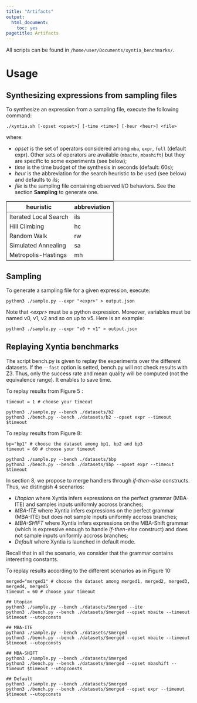 ```yaml
---
title: "Artifacts"
output:
  html_document:
    toc: yes
pagetitle: Artifacts
---
```


All scripts can be found in `/home/user/Documents/xyntia_benchmarks/`.

# Usage

## Synthesizing expressions from sampling files

To synthesize an expression from a sampling file, execute the following command:

```{#mycode .bash .numberLines}
./xyntia.sh [-opset <opset>] [-time <time>] [-heur <heur>] <file>
```

where:

* *opset* is the set of operators considered among `mba`, `expr`, `full` (default expr). Other sets of operators are available (`mbaite`, `mbashift`) but they are specific to some experiments (see below);
* *time* is the time budget of the synthesis in seconds (default: 60s);
* *heur* is the abbreviation for the search heuristic to be used (see below) and defaults to *ils*;
* *file* is the sampling file containing observed I/O behaviors. See the section **Sampling** to generate one.

<table border="2" cellspacing="0" cellpadding="6" rules="groups" frame="hsides">


<colgroup>
<col  class="org-left" />

<col  class="org-left" />
</colgroup>
<thead>
<tr>
<th scope="col" class="org-left">heuristic</th>
<th scope="col" class="org-left">abbreviation</th>
</tr>
</thead>

<tbody>
<tr>
<td class="org-left">Iterated Local Search</td>
<td class="org-left">ils</td>
</tr>


<tr>
<td class="org-left">Hill Climbing</td>
<td class="org-left">hc</td>
</tr>


<tr>
<td class="org-left">Random Walk</td>
<td class="org-left">rw</td>
</tr>


<tr>
<td class="org-left">Simulated Annealing</td>
<td class="org-left">sa</td>
</tr>


<tr>
<td class="org-left">Metropolis-Hastings</td>
<td class="org-left">mh</td>
</tr>
</tbody>
</table>




## Sampling

To generate a sampling file for a given expression, execute:
```{#mycode .bash .numberLines}
python3 ./sample.py --expr "<expr>" > output.json
```
Note that *\<expr\>* must be a python expression. Moreover, variables must be named v0, v1, v2 and so on up to v5. Here is an example:

```{#mycode .bash .numberLines}
python3 ./sample.py --expr "v0 + v1" > output.json
```


## Replaying Xyntia benchmarks

The script bench.py is given to replay the experiments over the different datasets. If the `--fast` option is setted, bench.py will not check results with Z3. Thus, only the success rate and mean quality will be computed (not the equivalence range). It enables to save time.

To replay results from Figure 5 : 

```{#mycode .bash .numberLines}
timeout = 1 # choose your timeout

python3 ./sample.py --bench ./datasets/b2
python3 ./bench.py --bench ./datasets/b2 --opset expr --timeout $timeout
```

To replay results from Figure 8:

```{#mycode .bash .numberLines}
bp="bp1" # choose the dataset among bp1, bp2 and bp3
timeout = 60 # choose your timeout

python3 ./sample.py --bench ./datasets/$bp
python3 ./bench.py --bench ./datasets/$bp --opset expr --timeout $timeout
```

In section 8, we propose to merge handlers through *if-then-else* constructs. Thus, we distingish 4 scenarios:

* *Utopian* where Xyntia infers expressions on the perfect grammar (MBA-ITE) and samples inputs uniformly accross branches;
* *MBA-ITE* where Xyntia infers expressions on the perfect grammar (MBA-ITE) but does not sample inputs uniformly accross branches;
* *MBA-SHIFT* where Xyntia infers expressions on the MBA-Shift grammar (which is expressive enough to handle *if-then-else* construct) and does not sample inputs uniformly accross branches;
* *Default* where Xyntia is launched in default mode.

Recall that in all the scenario, we consider that the grammar contains interesting constants.

To replay results according to the different scenarios as in Figure 10:

```{#mycode .bash .numberLines}
merged="merged1" # choose the dataset among merged1, merged2, merged3, merged4, merged5
timeout = 60 # choose your timeout

## Utopian
python3 ./sample.py --bench ./datasets/$merged --ite
python3 ./bench.py --bench ./datasets/$merged --opset mbaite --timeout $timeout --utopconsts

## MBA-ITE
python3 ./sample.py --bench ./datasets/$merged
python3 ./bench.py --bench ./datasets/$merged --opset mbaite --timeout $timeout --utopconsts

## MBA-SHIFT
python3 ./sample.py --bench ./datasets/$merged
python3 ./bench.py --bench ./datasets/$merged --opset mbashift --timeout $timeout --utopconsts

## Default
python3 ./sample.py --bench ./datasets/$merged
python3 ./bench.py --bench ./datasets/$merged --opset expr --timeout $timeout --utopconsts
```
